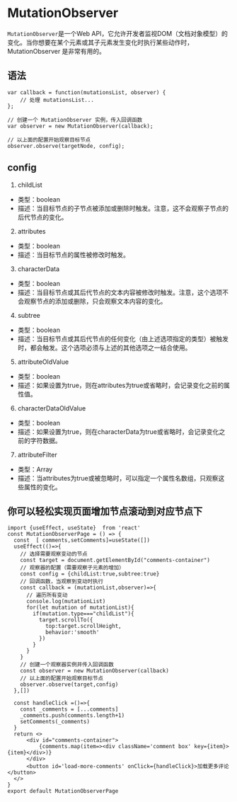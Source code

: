 # MutationObserver
`MutationObserver`是一个Web API，它允许开发者监视DOM（文档对象模型）的变化。当你想要在某个元素或其子元素发生变化时执行某些动作时，MutationObserver 是非常有用的。


## 语法
```
var callback = function(mutationsList, observer) {  
    // 处理 mutationsList...  
};  
  
// 创建一个 MutationObserver 实例，传入回调函数  
var observer = new MutationObserver(callback);  
  
// 以上面的配置开始观察目标节点  
observer.observe(targetNode, config);
```

## config
1. childList
- 类型：boolean
- 描述：当目标节点的子节点被添加或删除时触发。注意，这不会观察子节点的后代节点的变化。
2. attributes
- 类型：boolean
- 描述：当目标节点的属性被修改时触发。
3. characterData
- 类型：boolean
- 描述：当目标节点或其后代节点的文本内容被修改时触发。注意，这个选项不会观察节点的添加或删除，只会观察文本内容的变化。
4. subtree
- 类型：boolean
- 描述：当目标节点或其后代节点的任何变化（由上述选项指定的类型）被触发时，都会触发。这个选项必须与上述的其他选项之一结合使用。
5. attributeOldValue
- 类型：boolean
- 描述：如果设置为true，则在attributes为true或省略时，会记录变化之前的属性值。
6. characterDataOldValue
- 类型：boolean
- 描述：如果设置为true，则在characterData为true或省略时，会记录变化之前的字符数据。
7. attributeFilter
- 类型：Array
- 描述：当attributes为true或被忽略时，可以指定一个属性名数组，只观察这些属性的变化。


## 你可以轻松实现页面增加节点滚动到对应节点下
```
import {useEffect, useState}  from 'react'
const MutationObserverPage = () => {
  const  [ comments,setComments]=useState([])
  useEffect(()=>{
    // 选择需要观察变动的节点  
    const target = document.getElementById("comments-container")
    // 观察器的配置（需要观察子元素的增加）
    const config = {childList:true,subtree:true}
    // 回调函数，当观察到变动时执行
    const callback = (mutationList,observer)=>{
      // 遍历所有变动  
      console.log(mutationList)
      for(let mutation of mutationList){
        if(mutation.type==="childList"){
          target.scrollTo({
            top:target.scrollHeight,
            behavior:'smooth'
          })
        }
      }
    }
    // 创建一个观察器实例并传入回调函数 
    const observer = new MutationObserver(callback)
    // 以上面的配置开始观察目标节点 
    observer.observe(target,config)
  },[])

  const handleClick =()=>{
    const _comments = [...comments]
    _comments.push(comments.length+1)
    setComments(_comments)
  }
  return <>
      <div id="comments-container">
          {comments.map(item=><div className='comment box' key={item}>{item}</div>)}
      </div>
      <button id='load-more-comments' onClick={handleClick}>加载更多评论</button>
  </>
}
export default MutationObserverPage
```